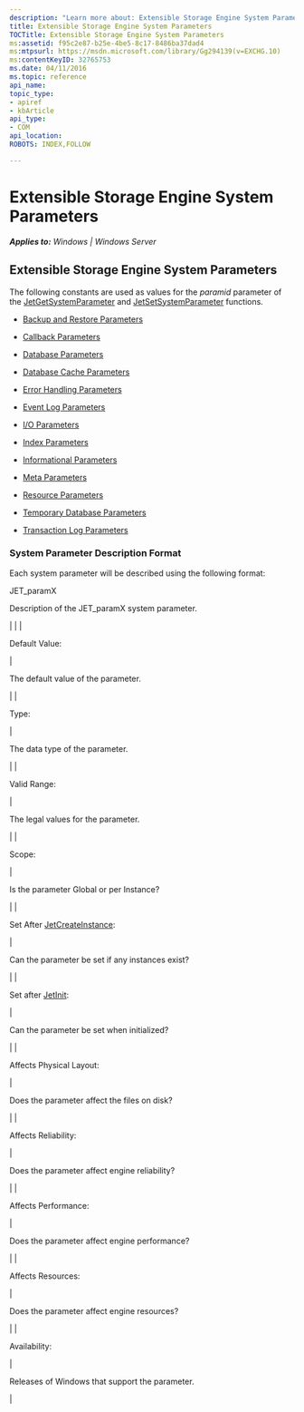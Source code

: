 ```yaml
---
description: "Learn more about: Extensible Storage Engine System Parameters"
title: Extensible Storage Engine System Parameters
TOCTitle: Extensible Storage Engine System Parameters
ms:assetid: f95c2e87-b25e-4be5-8c17-8486ba37dad4
ms:mtpsurl: https://msdn.microsoft.com/library/Gg294139(v=EXCHG.10)
ms:contentKeyID: 32765753
ms.date: 04/11/2016
ms.topic: reference
api_name: 
topic_type: 
- apiref
- kbArticle
api_type: 
- COM
api_location: 
ROBOTS: INDEX,FOLLOW

---
```


# Extensible Storage Engine System Parameters


_**Applies to:** Windows | Windows Server_

## Extensible Storage Engine System Parameters

The following constants are used as values for the *paramid* parameter of the [JetGetSystemParameter](./jetgetsystemparameter-function.md) and [JetSetSystemParameter](./jetsetsystemparameter-function.md) functions.

  - [Backup and Restore Parameters](./backup-and-restore-parameters.md)

  - [Callback Parameters](./callback-parameters.md)

  - [Database Parameters](./database-parameters.md)

  - [Database Cache Parameters](./database-cache-parameters.md)

  - [Error Handling Parameters](./error-handling-parameters.md)

  - [Event Log Parameters](./event-log-parameters.md)

  - [I/O Parameters](./i-o-parameters.md)

  - [Index Parameters](./index-parameters.md)

  - [Informational Parameters](./informational-parameters.md)

  - [Meta Parameters](./meta-parameters.md)

  - [Resource Parameters](./resource-parameters.md)

  - [Temporary Database Parameters](./temporary-database-parameters.md)

  - [Transaction Log Parameters](./transaction-log-parameters.md)

### System Parameter Description Format

Each system parameter will be described using the following format:

JET_paramX

Description of the JET_paramX system parameter.


| 
|
| <p>Default Value:</p> | <p>The default value of the parameter.</p> | 
| <p>Type:</p> | <p>The data type of the parameter.</p> | 
| <p>Valid Range:</p> | <p>The legal values for the parameter.</p> | 
| <p>Scope:</p> | <p>Is the parameter Global or per Instance?</p> | 
| <p>Set After <a href="gg269354(v=exchg.10).md">JetCreateInstance</a>:</p> | <p>Can the parameter be set if any instances exist?</p> | 
| <p>Set after <a href="gg294068(v=exchg.10).md">JetInit</a>:</p> | <p>Can the parameter be set when initialized?</p> | 
| <p>Affects Physical Layout:</p> | <p>Does the parameter affect the files on disk?</p> | 
| <p>Affects Reliability:</p> | <p>Does the parameter affect engine reliability?</p> | 
| <p>Affects Performance:</p> | <p>Does the parameter affect engine performance?</p> | 
| <p>Affects Resources:</p> | <p>Does the parameter affect engine resources?</p> | 
| <p>Availability:</p> | <p>Releases of Windows that support the parameter.</p> | 

